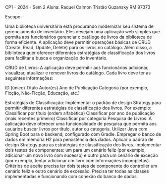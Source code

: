 CP1 - 2024 - Sem 2
Aluna: Raquel Calmon Tristão Guzansky
RM 97373

Escopo:

Uma biblioteca universitária está procurando modernizar seu sistema de gerenciamento de inventário.
Eles desejam uma aplicação web simples que permita aos funcionários gerenciar o catálogo de livros
da biblioteca de forma eficiente. A aplicação deve permitir operações básicas de CRUD (Create, Read,
Update, Delete) para os livros no catálogo. Além disso, a biblioteca quer oferecer diferentes estratégias
de classificação dos livros para facilitar a busca e organização do inventário.

CRUD de Livros: A aplicação deve permitir aos funcionários adicionar, visualizar, atualizar e remover
livros do catálogo. Cada livro deve ter as seguintes informações:

ID (único)
Título
Autor(es)
Ano de Publicação
Categoria (por exemplo, Ficção, Não-Ficção, Educação, etc.)

Estratégias de Classificação: Implementar o padrão de design Strategy para permitir diferentes
estratégias de classificação dos livros. Por exemplo:
Classificar por título (ordem alfabética)
Classificar por ano de publicação (mais recentes primeiro)
Classificar por categoria
Pesquisa de Livros: A aplicação deve oferecer uma funcionalidade de pesquisa que permita aos usuários buscar livros por título, autor ou categoria.
Utilizar Java com Spring Boot para o backend, configurado com Gradle.
Empregar o banco de dados em memória H2 para persistência dos dados.
Aplicar o padrão de design Strategy para as estratégias de classificação dos livros.
Implementar dois testes de componentes: um para um cenário feliz (por exemplo, adicionar um novo
livro com sucesso) e outro para um cenário de exceção (por exemplo, tentar adicionar um livro com
informações incompletas).
Critérios de aceite
precisa ter dois testes de componente do controller um cenário feliz e outro cenário de excessão.
Precisa ter todas as classes implementadas e funcionando com conexão do banco de dados